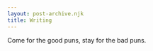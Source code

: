 ```yaml
---
layout: post-archive.njk
title: Writing
---
```


Come for the good puns, stay for the bad puns.